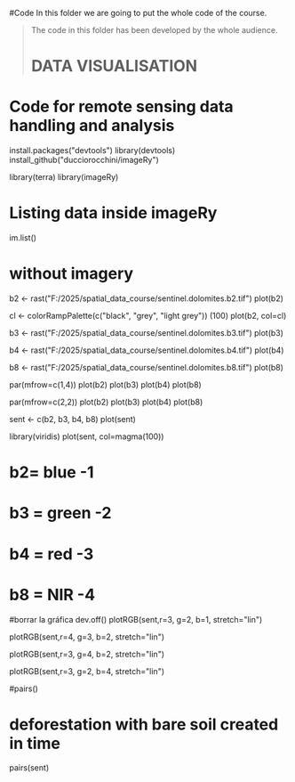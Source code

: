 #Code
In this folder we are going to put the whole code of the course.
> The code in this folder has been developed by the whole audience.
> # DATA VISUALISATION

# Code for remote sensing data handling and analysis

install.packages("devtools")
library(devtools)
install_github("ducciorocchini/imageRy")

library(terra)
library(imageRy)

# Listing data inside imageRy
im.list()

# without imagery
b2 <- rast("F:/2025/spatial_data_course/sentinel.dolomites.b2.tif")
plot(b2)

cl <- colorRampPalette(c("black", "grey", "light grey")) (100)
plot(b2, col=cl)

b3 <- rast("F:/2025/spatial_data_course/sentinel.dolomites.b3.tif")
plot(b3)


b4 <- rast("F:/2025/spatial_data_course/sentinel.dolomites.b4.tif")
plot(b4)

b8 <- rast("F:/2025/spatial_data_course/sentinel.dolomites.b8.tif")
plot(b8)

par(mfrow=c(1,4))
plot(b2)
plot(b3)
plot(b4)
plot(b8)

par(mfrow=c(2,2))
plot(b2)
plot(b3)
plot(b4)
plot(b8)


sent <- c(b2, b3, b4, b8)
plot(sent)

library(viridis)
plot(sent, col=magma(100))


# b2= blue -1
# b3 = green -2
# b4 = red -3
# b8 = NIR -4 

#borrar la gráfica
dev.off()
plotRGB(sent,r=3, g=2, b=1, stretch="lin")

plotRGB(sent,r=4, g=3, b=2, stretch="lin")


plotRGB(sent,r=3, g=4, b=2, stretch="lin")

plotRGB(sent,r=3, g=2, b=4, stretch="lin")

#pairs()


# deforestation with bare soil created in time

pairs(sent)
